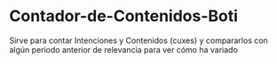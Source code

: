 # Contador-de-Contenidos-Boti
Sirve para contar Intenciones y Contenidos (cuxes) y compararlos con algún periodo anterior de relevancia para ver cómo ha variado
